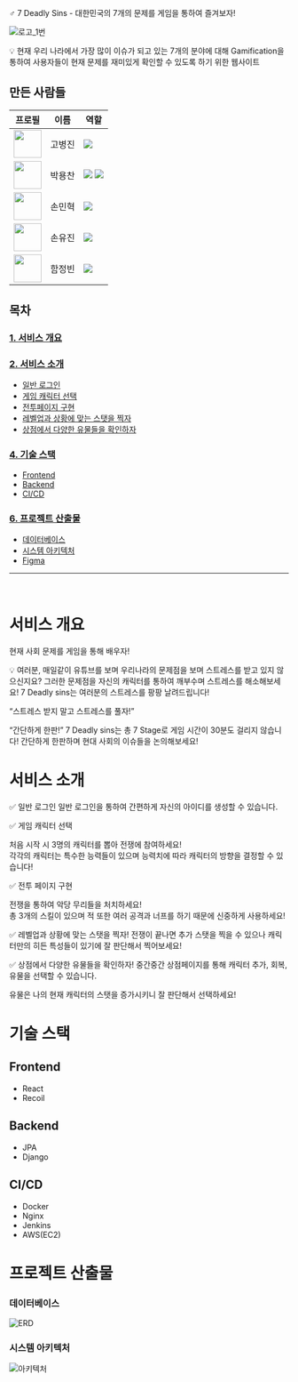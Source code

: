 ‍♂️ 7 Deadly Sins - 대한민국의 7개의 문제를 게임을 통하여 즐겨보자!

![로고_1번](https://github.com/Diligent0924/SevenDeadlySins/assets/62194486/636c6b0c-fb96-4f51-a9b7-9cd5077d0167)


💡 현재 우리 나라에서 가장 많이 이슈가 되고 있는 7개의 분야에 대해 Gamification을 통하여 사용자들이 현재 문제를 재미있게 확인할 수 있도록 하기 위한 웹사이트
## 만든 사람들
| 프로필                                                    | 이름 | 역할                                                                                                                                                                       
|--------------------------------------------------------|----|--------------------------------------------------------------------------------------------------------------------------------------------------------------------------
| <img src="https://github.com/gobeul.png" width="50"> | 고병진 | <img src="https://img.shields.io/badge/-BACKEND-green">
| <img src="https://github.com/Diligent0924.png" width="50">   | 박용찬 | <img src="https://img.shields.io/badge/-CI/CD-gray"> <img src="https://img.shields.io/badge/-BACKEND-green">                                                     
| <img src="https://github.com/blosson.png" width="50"> | 손민혁 | <img src="https://img.shields.io/badge/-FRONTEND-lightblue"> 
| <img src="https://github.com/Diligent0924.png" width="50">   | 손유진 | <img src="https://img.shields.io/badge/-BACKEND-green"> 
| <img src="https://github.com/Diligent0924.png" width="50">   | 함정빈 | <img src="https://img.shields.io/badge/-AI(Bigdata)-green"> 

## 목차
### [1. 서비스 개요](#서비스-개요)
### [2. 서비스 소개](#서비스-소개)
- [일반 로그인](✅-일반-로그인)
- [게임 캐릭터 선택](✅-게임-캐릭터-선택)
- [전투페이지 구현](✅-전투-페이지-구현)
- [레벨업과 상황에 맞는 스탯을 찍자](✅-레벨업과-상황에-맞는-스탯을-찍자!)
- [상점에서 다양한 유물들을 확인하자](✅-상점에서-다양한-유물들을-확인하자!)
### [4. 기술 스택](#기술-스택)
- [Frontend](#frontend)
- [Backend](#backend)
- [CI/CD](#cicd)
### [6. 프로젝트 산출물](#프로젝트-산출물)
- [데이터베이스](#데이터베이스)
- [시스템 아키텍처](#시스템-아키텍처)
- [Figma](#figma)
---
<br>


# 서비스 개요
현재 사회 문제를 게임을 통해 배우자!

💡 여러분, 매일같이 유튜브를 보며 우리나라의 문제점을 보며 스트레스를 받고 있지 않으신지요? 그러한 문제점을 자신의 캐릭터를 통하여 깨부수며 스트레스를 해소해보세요!
7 Deadly sins는 여러분의 스트레스를 팡팡 날려드립니다!

“스트레스 받지 말고 스트레스를 풀자!”

“간단하게 한판!”
7 Deadly sins는 총 7 Stage로 게임 시간이 30분도 걸리지 않습니다! 간단하게 한판하며 현대 사회의 이슈들을 논의해보세요!


# 서비스 소개
✅ 일반 로그인
일반 로그인을 통하여 간편하게 자신의 아이디를 생성할 수 있습니다.


✅ 게임 캐릭터 선택

처음 시작 시 3명의 캐릭터를 뽑아 전쟁에 참여하세요!  
각각의 캐릭터는 특수한 능력들이 있으며 능력치에 따라 캐릭터의 방향을 결정할 수 있습니다!

✅ 전투 페이지 구현

전쟁을 통하여 악당 무리들을 처치하세요!  
총 3개의 스킬이 있으며 적 또한 여러 공격과 너프를 하기 때문에 신중하게 사용하세요!

✅ 레벨업과 상황에 맞는 스탯을 찍자!
전쟁이 끝나면 추가 스탯을 찍을 수 있으나 캐릭터만의 히든 특성들이 있기에 잘 판단해서 찍어보세요!

✅ 상점에서 다양한 유물들을 확인하자!
중간중간 상점페이지를 통해 캐릭터 추가, 회복, 유물을 선택할 수 있습니다.  

유물은 나의 현재 캐릭터의 스탯을 증가시키니 잘 판단해서 선택하세요!

# 기술 스택
## Frontend
- React
- Recoil


## Backend
- JPA
- Django

## CI/CD
- Docker
- Nginx
- Jenkins
- AWS(EC2)


# 프로젝트 산출물
### 데이터베이스

![ERD](https://github.com/Diligent0924/SevenDeadlySins/assets/62194486/44b98d34-f4a5-43cf-a266-a12ce84867e7)

### 시스템 아키텍처
![아키텍처](https://github.com/Diligent0924/SevenDeadlySins/assets/62194486/0d86130b-3e0f-48c5-a75e-e27b07e5890a)